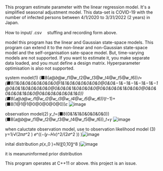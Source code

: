 This program estimate parameter with the linear regression model.
It's a simplified seasonal adjustment model.
This data-set is COVID-19 with the number of infected persons between 4/1/2020 to 3/31/2022 (2 years) in Japan.

How to 
input/ .csv
　stuffing and recording form above.
  
model 
 this program has the linear and Gaussian state-space models.
 This program can extend it to the non-linear and non-Gaussian state-space model and the self-organisation sate-space model. But, time-varying models are not supported.
 If you want to estimate it, you make separate data loaded, and you must define a design matrix.
 Hyperparameter optimisation is also not supported.
 
 
 system model(1)
 (■8(𝑎@𝑏@𝑤_𝑡1@𝑤_𝑡2@𝑤_𝑡3@𝑤_𝑡4@𝑤_𝑡5@𝑤_𝑡6))_𝑡=(■8(1&0&0&0&0&0&0&0@1&1&0&0&0&0&0&0@0&0&−1&−1&−1&−1&−1&−1@0&0&1&0&0&0&0&0@0&0&0&1&0&0&0&0@0&0&0&0&1&0&0&0@0&0&0&0&0&1&0&0@0&0&0&0&0&0&1&0))(■8(𝑎@𝑏@𝑤_𝑡1@𝑤_𝑡2@𝑤_𝑡3@𝑤_𝑡4@𝑤_𝑡5@𝑤_𝑡6))_(𝑡−1)+(■8(1@1@1@0@0@0@0@0))𝜀
![image](https://user-images.githubusercontent.com/54506893/170943084-60dee2a9-9cd3-4388-927f-2b2495e80e73.png)

observation model(2)
𝑦_𝑡=(■8(0&1&1&0&0&0&0&0)) (■8(𝑎@𝑏@𝑤_𝑡1@𝑤_𝑡2@𝑤_𝑡3@𝑤_𝑡4@𝑤_𝑡5@𝑤_𝑡6))_𝑡+𝛾
![image](https://user-images.githubusercontent.com/54506893/170943261-4deca783-ca24-4e7b-ac1c-823ffb5f22a4.png)

when caluctate observation model, use to observation likelihood model (3)
𝛾=1/√(2𝜋𝜎^2 ) 𝑒^((−(𝑦−𝐻𝑥)^2/(2𝜎^2 )) )![image](https://user-images.githubusercontent.com/54506893/170944159-75aa30a8-0065-4782-af7c-18b67e0f1d35.png)

inital distribution
𝑝(𝑥_0 )=𝑁(〖0,10〗^8 )![image](https://user-images.githubusercontent.com/54506893/170944358-d1e641bf-8bfd-442c-89f6-bd540ffe1d42.png)

it is meanuninformed prior distribution

This program operates at C++11 or above.
this project is an issue.

